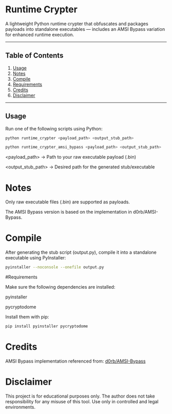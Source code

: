 # Runtime Crypter

A lightweight Python runtime crypter that obfuscates and packages payloads into standalone executables — includes an AMSI Bypass variation for enhanced runtime execution.

---

## Table of Contents
1. [Usage](#usage)  
2. [Notes](#notes)  
3. [Compile](#compile)  
4. [Requirements](#requirements)  
5. [Credits](#credits)  
6. [Disclaimer](#disclaimer)

---

## Usage
Run one of the following scripts using Python:

```bash
python runtime_crypter <payload_path> <output_stub_path>

python runtime_crypter_amsi_bypass <payload_path> <output_stub_path>
```

<payload_path> → Path to your raw executable payload (.bin)

<output_stub_path> → Desired path for the generated stub/executable

# Notes

Only raw executable files (.bin) are supported as payloads.

The AMSI Bypass version is based on the implementation in d0rb/AMSI-Bypass.

# Compile

After generating the stub script (output.py), compile it into a standalone executable using PyInstaller:
```bash
pyinstaller --noconsole --onefile output.py
```
#Requirements

Make sure the following dependencies are installed:

pyinstaller

pycryptodome

Install them with pip:

```bash
pip install pyinstaller pycryptodome
```

# Credits

AMSI Bypass implementation referenced from: [d0rb/AMSI-Bypass](https://github.com/d0rb/AMSI-Bypass)

# Disclaimer

This project is for educational purposes only.
The author does not take responsibility for any misuse of this tool.
Use only in controlled and legal environments.
